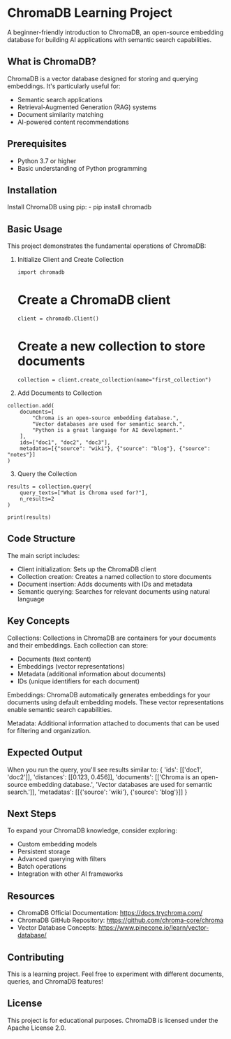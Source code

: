 ChromaDB Learning Project
===========================

A beginner-friendly introduction to ChromaDB, an open-source embedding database for building AI applications with semantic search capabilities.

What is ChromaDB?
-----------------

ChromaDB is a vector database designed for storing and querying embeddings. It's particularly useful for:
- Semantic search applications
- Retrieval-Augmented Generation (RAG) systems
- Document similarity matching
- AI-powered content recommendations

Prerequisites
-------------

- Python 3.7 or higher
- Basic understanding of Python programming

Installation
------------

Install ChromaDB using pip:
    - pip install chromadb

Basic Usage
-----------

This project demonstrates the fundamental operations of ChromaDB:

1. Initialize Client and Create Collection

    `import chromadb`
    
    # Create a ChromaDB client
    `client = chromadb.Client()`
    
    # Create a new collection to store documents
    `collection = client.create_collection(name="first_collection")`

2. Add Documents to Collection

```
collection.add(
    documents=[
        "Chroma is an open-source embedding database.",
        "Vector databases are used for semantic search.",
        "Python is a great language for AI development."
    ],
    ids=["doc1", "doc2", "doc3"],
    metadatas=[{"source": "wiki"}, {"source": "blog"}, {"source": "notes"}]
)
```

3. Query the Collection

```
results = collection.query(
    query_texts=["What is Chroma used for?"],
    n_results=2
)

print(results)
```

Code Structure
--------------

The main script includes:
- Client initialization: Sets up the ChromaDB client
- Collection creation: Creates a named collection to store documents
- Document insertion: Adds documents with IDs and metadata
- Semantic querying: Searches for relevant documents using natural language

Key Concepts
------------

Collections:
Collections in ChromaDB are containers for your documents and their embeddings. Each collection can store:
- Documents (text content)
- Embeddings (vector representations)
- Metadata (additional information about documents)
- IDs (unique identifiers for each document)

Embeddings:
ChromaDB automatically generates embeddings for your documents using default embedding models. These vector representations enable semantic search capabilities.

Metadata:
Additional information attached to documents that can be used for filtering and organization.

Expected Output
---------------

When you run the query, you'll see results similar to:
{
    'ids': [['doc1', 'doc2']], 
    'distances': [[0.123, 0.456]], 
    'documents': [['Chroma is an open-source embedding database.', 'Vector databases are used for semantic search.']], 
    'metadatas': [[{'source': 'wiki'}, {'source': 'blog'}]]
}

Next Steps
----------

To expand your ChromaDB knowledge, consider exploring:
- Custom embedding models
- Persistent storage
- Advanced querying with filters
- Batch operations
- Integration with other AI frameworks

Resources
---------

- ChromaDB Official Documentation: https://docs.trychroma.com/
- ChromaDB GitHub Repository: https://github.com/chroma-core/chroma
- Vector Database Concepts: https://www.pinecone.io/learn/vector-database/

Contributing
------------

This is a learning project. Feel free to experiment with different documents, queries, and ChromaDB features!

License
-------

This project is for educational purposes. ChromaDB is licensed under the Apache License 2.0.